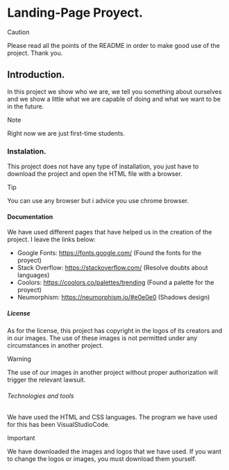 # Landing-Page Proyect.
>[!CAUTION]
>Please read all the points of the README in order to make good use of the project. Thank you.
## Introduction.
In this project we show who we are, we tell you something about ourselves and we show a little what we are capable of doing and what we want to be in the future.
>[!NOTE]
>Right now we are just first-time students.

### Instalation.
This project does not have any type of installation, you just have to download the project and open the HTML file with a browser.
>[!TIP]
>You can use any browser but i advice you use chrome browser.

#### Documentation
We have used different pages that have helped us in the creation of the project. I leave the links below:
- Google Fonts: https://fonts.google.com/ (Found the fonts for the proyect)
- Stack Overflow: https://stackoverflow.com/ (Resolve doubts about languages)
- Coolors: https://coolors.co/palettes/trending (Found a palette for the proyect)
- Neumorphism: https://neumorphism.io/#e0e0e0 (Shadows design)

##### License

As for the license, this project has copyright in the logos of its creators and in our images. The use of these images is not permitted under any circumstances in another project.
>[!WARNING]
>The use of our images in another project without proper authorization will trigger the relevant lawsuit.

###### Technologies and tools

We have used the HTML and CSS languages. The program we have used for this has been VisualStudioCode.
>[!IMPORTANT]
>We have downloaded the images and logos that we have used. If you want to change the logos or images, you must download them yourself.
